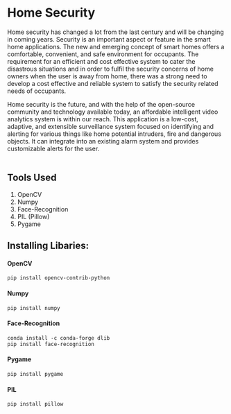 # Home Security

Home security has changed a lot from the last century and will be changing in coming years. Security is an important aspect or feature in the smart home applications. The new and emerging concept of smart homes offers a comfortable, convenient, and safe environment for occupants. The requirement for an efficient and cost effective system to cater the disastrous situations and in order to fulfil the security concerns of home owners when the user is away from home, there was a strong need to develop a cost effective and reliable system to satisfy the security related needs of occupants.
<br>

Home security is the future, and with the help of the open-source community and technology available today, an affordable intelligent video analytics system is within our reach. This application is a low-cost, adaptive, and extensible surveillance system focused on identifying and alerting for various things like home potential intruders, fire and dangerous objects. It can integrate into an existing alarm system and provides customizable alerts for the user.
<br>
<br>

## Tools Used
1. OpenCV
2. Numpy
3. Face-Recognition
4. PIL (Pillow)
5. Pygame

## Installing Libaries:

#### OpenCV
`pip install opencv-contrib-python`
<br>

#### Numpy
`pip install numpy`
<br>

#### Face-Recognition
`conda install -c conda-forge dlib` <br>
`pip install face-recognition`
<br>

#### Pygame
`pip install pygame`
<br>

#### PIL
`pip install pillow`
